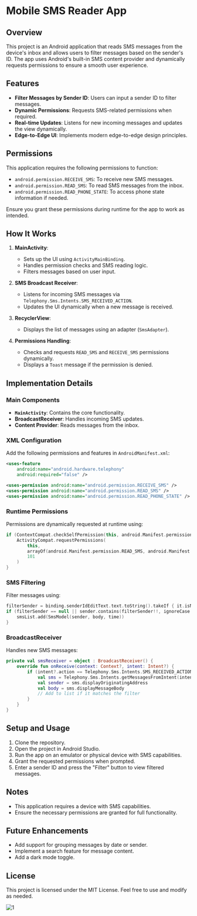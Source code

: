 # Mobile SMS Reader App

## Overview
This project is an Android application that reads SMS messages from the device's inbox and allows users to filter messages based on the sender's ID. The app uses Android's built-in SMS content provider and dynamically requests permissions to ensure a smooth user experience.

## Features
- **Filter Messages by Sender ID**: Users can input a sender ID to filter messages.
- **Dynamic Permissions**: Requests SMS-related permissions when required.
- **Real-time Updates**: Listens for new incoming messages and updates the view dynamically.
- **Edge-to-Edge UI**: Implements modern edge-to-edge design principles.

## Permissions
This application requires the following permissions to function:
- `android.permission.RECEIVE_SMS`: To receive new SMS messages.
- `android.permission.READ_SMS`: To read SMS messages from the inbox.
- `android.permission.READ_PHONE_STATE`: To access phone state information if needed.

Ensure you grant these permissions during runtime for the app to work as intended.

## How It Works
1. **MainActivity**:
   - Sets up the UI using `ActivityMainBinding`.
   - Handles permission checks and SMS reading logic.
   - Filters messages based on user input.

2. **SMS Broadcast Receiver**:
   - Listens for incoming SMS messages via `Telephony.Sms.Intents.SMS_RECEIVED_ACTION`.
   - Updates the UI dynamically when a new message is received.

3. **RecyclerView**:
   - Displays the list of messages using an adapter (`SmsAdapter`).

4. **Permissions Handling**:
   - Checks and requests `READ_SMS` and `RECEIVE_SMS` permissions dynamically.
   - Displays a `Toast` message if the permission is denied.

## Implementation Details
### Main Components
- **`MainActivity`**: Contains the core functionality.
- **BroadcastReceiver**: Handles incoming SMS updates.
- **Content Provider**: Reads messages from the inbox.

### XML Configuration
Add the following permissions and features in `AndroidManifest.xml`:
```xml
<uses-feature
    android:name="android.hardware.telephony"
    android:required="false" />

<uses-permission android:name="android.permission.RECEIVE_SMS" />
<uses-permission android:name="android.permission.READ_SMS" />
<uses-permission android:name="android.permission.READ_PHONE_STATE" />
```

### Runtime Permissions
Permissions are dynamically requested at runtime using:
```kotlin
if (ContextCompat.checkSelfPermission(this, android.Manifest.permission.READ_SMS) != PackageManager.PERMISSION_GRANTED) {
    ActivityCompat.requestPermissions(
        this,
        arrayOf(android.Manifest.permission.READ_SMS, android.Manifest.permission.RECEIVE_SMS),
        101
    )
}
```

### SMS Filtering
Filter messages using:
```kotlin
filterSender = binding.senderIdEditText.text.toString().takeIf { it.isNotEmpty() }
if (filterSender == null || sender.contains(filterSender!!, ignoreCase = true)) {
    smsList.add(SmsModel(sender, body, time))
}
```

### BroadcastReceiver
Handles new SMS messages:
```kotlin
private val smsReceiver = object : BroadcastReceiver() {
    override fun onReceive(context: Context?, intent: Intent?) {
        if (intent?.action == Telephony.Sms.Intents.SMS_RECEIVED_ACTION) {
            val sms = Telephony.Sms.Intents.getMessagesFromIntent(intent)[0]
            val sender = sms.displayOriginatingAddress
            val body = sms.displayMessageBody
            // Add to list if it matches the filter
        }
    }
}
```

## Setup and Usage
1. Clone the repository.
2. Open the project in Android Studio.
3. Run the app on an emulator or physical device with SMS capabilities.
4. Grant the requested permissions when prompted.
5. Enter a sender ID and press the "Filter" button to view filtered messages.

## Notes
- This application requires a device with SMS capabilities.
- Ensure the necessary permissions are granted for full functionality.

## Future Enhancements
- Add support for grouping messages by date or sender.
- Implement a search feature for message content.
- Add a dark mode toggle.

## License
This project is licensed under the MIT License. Feel free to use and modify as needed.

![1](https://github.com/user-attachments/assets/2b45c421-a31c-43c2-a556-5d412c338cfa)




